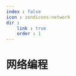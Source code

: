 ```yaml
---
index : false 
icon : zondicons:network
dir :
    link : true
    order : 1
---
```

# 网络编程 

<Catalog />
